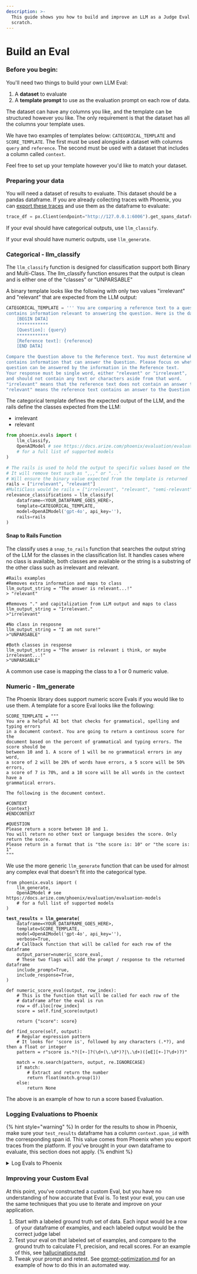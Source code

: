 ```yaml
---
description: >-
  This guide shows you how to build and improve an LLM as a Judge Eval from
  scratch.
---
```


# Build an Eval

### Before you begin:

You'll need two things to build your own LLM Eval:&#x20;

1. A **dataset** to evaluate
2. A **template prompt** to use as the evaluation prompt on each row of data.

The dataset can have any columns you like, and the template can be structured however you like. The only requirement is that the dataset has all the columns your template uses.

We have two examples of templates below: `CATEGORICAL_TEMPLATE` and `SCORE_TEMPLATE`. The first must be used alongside a dataset with columns `query` and `reference`. The second must be used with a dataset that includes a column called `context`.

Feel free to set up your template however you'd like to match your dataset.

### Preparing your data

You will need a dataset of results to evaluate. This dataset should be a pandas dataframe. If you are already collecting traces with Phoenix, you can [export these traces](../../tracing/how-to-tracing/importing-and-exporting-traces/extract-data-from-spans.md) and use them as the dataframe to evaluate:

```python
trace_df = px.Client(endpoint="http://127.0.0.1:6006").get_spans_dataframe()
```

If your eval should have categorical outputs, use `llm_classify`.

If your eval should have numeric outputs, use `llm_generate`.

### Categorical - llm\_classify

The `llm_classify` function is designed for classification support both Binary and Multi-Class. The llm\_classify function ensures that the output is clean and is either one of the "classes" or "UNPARSABLE"

A binary template looks like the following with only two values "irrelevant" and "relevant" that are expected from the LLM output:

```python
CATEGORICAL_TEMPLATE = ''' You are comparing a reference text to a question and trying to determine if the reference text
contains information relevant to answering the question. Here is the data:
    [BEGIN DATA]
    ************
    [Question]: {query}
    ************
    [Reference text]: {reference}
    [END DATA]

Compare the Question above to the Reference text. You must determine whether the Reference text
contains information that can answer the Question. Please focus on whether the very specific
question can be answered by the information in the Reference text.
Your response must be single word, either "relevant" or "irrelevant",
and should not contain any text or characters aside from that word.
"irrelevant" means that the reference text does not contain an answer to the Question.
"relevant" means the reference text contains an answer to the Question. '''
```

The categorical template defines the expected output of the LLM, and the rails define the classes expected from the LLM:

* irrelevant
* relevant

```python
from phoenix.evals import (
    llm_classify,
    OpenAIModel # see https://docs.arize.com/phoenix/evaluation/evaluation-models
    # for a full list of supported models
)

# The rails is used to hold the output to specific values based on the template
# It will remove text such as ",,," or "..."
# Will ensure the binary value expected from the template is returned
rails = ["irrelevant", "relevant"]
#MultiClass would be rails = ["irrelevant", "relevant", "semi-relevant"]
relevance_classifications = llm_classify(
    dataframe=<YOUR_DATAFRAME_GOES_HERE>,
    template=CATEGORICAL_TEMPLATE,
    model=OpenAIModel('gpt-4o', api_key=''),
    rails=rails
)
```

#### Snap to Rails Function

The classify uses a `snap_to_rails` function that searches the output string of the LLM for the classes in the classification list. It handles cases where no class is available, both classes are available or the string is a substring of the other class such as irrelevant and relevant.

```
#Rails examples
#Removes extra information and maps to class
llm_output_string = "The answer is relevant...!"
> "relevant"

#Removes "." and capitalization from LLM output and maps to class
llm_output_string = "Irrelevant."
>"irrelevant"

#No class in resposne
llm_output_string = "I am not sure!"
>"UNPARSABLE"

#Both classes in response
llm_output_string = "The answer is relevant i think, or maybe irrelevant...!"
>"UNPARSABLE"

```

A common use case is mapping the class to a 1 or 0 numeric value.

### Numeric - llm\_generate

The Phoenix library does support numeric score Evals if you would like to use them. A template for a score Eval looks like the following:

```
SCORE_TEMPLATE = """
You are a helpful AI bot that checks for grammatical, spelling and typing errors
in a document context. You are going to return a continous score for the
document based on the percent of grammatical and typing errors. The score should be
between 10 and 1. A score of 1 will be no grammatical errors in any word,
a score of 2 will be 20% of words have errors, a 5 score will be 50% errors,
a score of 7 is 70%, and a 10 score will be all words in the context have a
grammatical errors.

The following is the document context.

#CONTEXT
{context}
#ENDCONTEXT

#QUESTION
Please return a score between 10 and 1.
You will return no other text or language besides the score. Only return the score.
Please return in a format that is "the score is: 10" or "the score is: 1"
"""
```

We use the more generic `llm_generate` function that can be used for almost any complex eval that doesn't fit into the categorical type.

<pre class="language-python"><code class="lang-python">from phoenix.evals import (
    llm_generate,
    OpenAIModel # see https://docs.arize.com/phoenix/evaluation/evaluation-models
    # for a full list of supported models
)

<strong>test_results = llm_generate(
</strong>    dataframe=&#x3C;YOUR_DATAFRAME_GOES_HERE>,
    template=SCORE_TEMPLATE,
    model=OpenAIModel('gpt-4o', api_key=''),
    verbose=True,
    # Callback function that will be called for each row of the dataframe
    output_parser=numeric_score_eval,
    # These two flags will add the prompt / response to the returned dataframe
    include_prompt=True,
    include_response=True,
)

def numeric_score_eval(output, row_index):
    # This is the function that will be called for each row of the 
    # dataframe after the eval is run
    row = df.iloc[row_index]
    score = self.find_score(output)

    return {"score": score}

def find_score(self, output):
    # Regular expression pattern
    # It looks for 'score is', followed by any characters (.*?), and then a float or integer
    pattern = r"score is.*?([+-]?(\d+(\.\d*)?|\.\d+)([eE][+-]?\d+)?)"

    match = re.search(pattern, output, re.IGNORECASE)
    if match:
        # Extract and return the number
        return float(match.group(1))
    else:
        return None
</code></pre>

The above is an example of how to run a score based Evaluation.

### Logging Evaluations to Phoenix

{% hint style="warning" %}
In order for the results to show in Phoenix, make sure your `test_results` dataframe has a column `context.span_id` with the corresponding span id. This value comes from Phoenix when you export traces from the platform. If you've brought in your own dataframe to evaluate, this section does not apply.
{% endhint %}

<details>

<summary>Log Evals to Phoenix</summary>

Use the following method to log the results of either the `llm_classify` or `llm_generate` calls to Phoenix:

```python
from phoenix.trace import SpanEvaluations

px.Client().log_evaluations(
    SpanEvaluations(eval_name="Your Eval Display Name", dataframe=test_results)
)
```

This method will show aggregate results in Phoenix.

</details>

### Improving your Custom Eval

At this point, you've constructed a custom Eval, but you have no understanding of how accurate that Eval is. To test your eval, you can use the same techniques that you use to iterate and improve on your application.

1. Start with a labeled ground truth set of data. Each input would be a row of your dataframe of examples, and each labeled output would be the correct judge label
2. Test your eval on that labeled set of examples, and compare to the ground truth to calculate F1, precision, and recall scores. For an example of this, see [hallucinations.md](running-pre-tested-evals/hallucinations.md "mention")
3. Tweak your prompt and retest. See [prompt-optimization.md](../../prompt-engineering/use-cases-prompts/prompt-optimization.md "mention") for an example of how to do this in an automated way.
